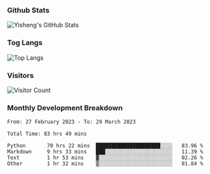 ### Github Stats
![Yisheng's GitHub Stats](https://github-readme-stats-9qabuvhk1-gongyisheng.vercel.app/api?username=gongyisheng&count_private=true&show_icons=true)
### Tog Langs
![Top Langs](https://github-readme-stats-9qabuvhk1-gongyisheng.vercel.app/api/top-langs/?username=gongyisheng&layout=compact)
### Visitors
![Visitor Count](https://profile-counter.glitch.me/gongyisheng/count.svg)
### Monthly Development Breakdown
<!--START_SECTION:waka-->

```text
From: 27 February 2023 - To: 29 March 2023

Total Time: 83 hrs 49 mins

Python       70 hrs 22 mins  █████████████████████░░░░   83.96 %
Markdown     9 hrs 33 mins   ███░░░░░░░░░░░░░░░░░░░░░░   11.39 %
Text         1 hr 53 mins    ▓░░░░░░░░░░░░░░░░░░░░░░░░   02.26 %
Other        1 hr 32 mins    ▒░░░░░░░░░░░░░░░░░░░░░░░░   01.84 %
```

<!--END_SECTION:waka-->

